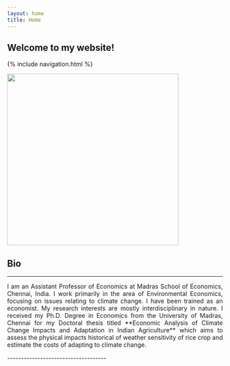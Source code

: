 ```yaml
---
layout: home
title: Home
---
```

## Welcome to my website!

{% include navigation.html %}

<img src="https://www.mse.ac.in/wp-content/uploads/2017/01/Anubhab_DP_Website1.jpg" width="400" height="400" />

## Bio
------------------------------------
<p style="text-align: justify">I am an Assistant Professor of Economics at Madras School of Economics, Chennai, India. I work primarily in the area of Environmental Economics, focusing on issues relating to climate change. I have been trained as an economist. My research interests are mostly interdisciplinary in nature. I received my Ph.D. Degree in Economics from the University of Madras, Chennai for my Doctoral thesis titled **Economic Analysis of Climate Change Impacts and Adaptation in Indian Agriculture** which aims to assess the physical impacts historical of weather sensitivity of rice crop and estimate the costs of adapting to climate change. </p>
------------------------------------
